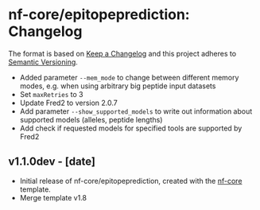 # nf-core/epitopeprediction: Changelog

The format is based on [Keep a Changelog](http://keepachangelog.com/en/1.0.0/)
and this project adheres to [Semantic Versioning](http://semver.org/spec/v2.0.0.html).

- Added parameter `--mem_mode` to change between different memory modes, e.g. when using arbitrary big peptide input datasets
- Set `maxRetries` to 3
- Update Fred2 to version 2.0.7
- Add parameter `--show_supported_models` to write out information about supported models (alleles, peptide lengths)
- Add check if requested models for specified tools are supported by Fred2

## v1.1.0dev - [date]

- Initial release of nf-core/epitopeprediction, created with the [nf-core](http://nf-co.re/) template.
- Merge template v1.8
